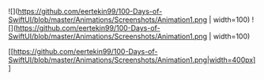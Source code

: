 ![](https://github.com/eertekin99/100-Days-of-SwiftUI/blob/master/Animations/Screenshots/Animation1.png | width=100)
![](https://github.com/eertekin99/100-Days-of-SwiftUI/blob/master/Animations/Screenshots/Animation1.png | width=100)

[[https://github.com/eertekin99/100-Days-of-SwiftUI/blob/master/Animations/Screenshots/Animation1.png|width=400px]]
